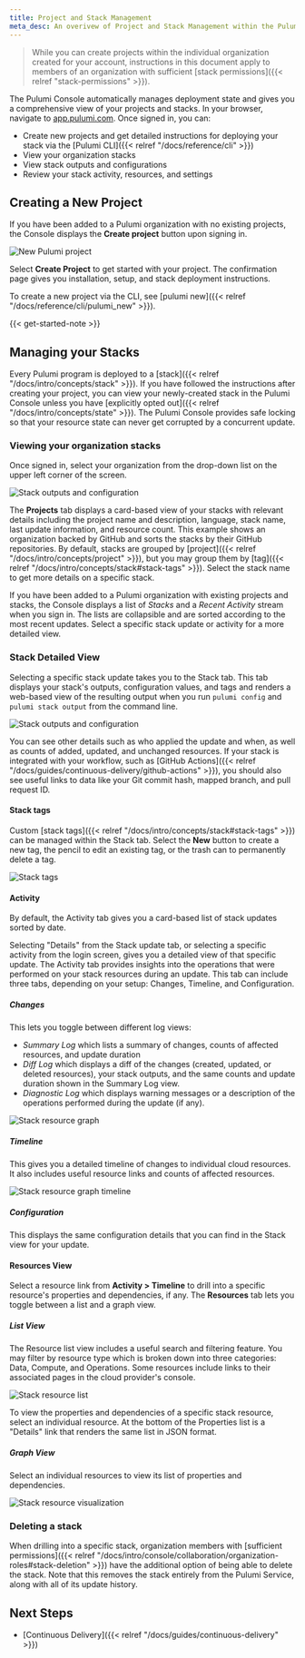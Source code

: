 ```yaml
---
title: Project and Stack Management
meta_desc: An overivew of Project and Stack Management within the Pulumi Cloud Service.
---
```


> While you can create projects within the individual organization created for your account, instructions in this document apply to members of an organization with sufficient [stack permissions]({{< relref "stack-permissions" >}}).

The Pulumi Console automatically manages deployment state and gives you a comprehensive view of your projects and stacks. In your browser, navigate to [app.pulumi.com](https://app.pulumi.com). Once signed in, you can:

* Create new projects and get detailed instructions for deploying your stack via the [Pulumi CLI]({{< relref "/docs/reference/cli" >}})
* View your organization stacks
* View stack outputs and configurations
* Review your stack activity, resources, and settings

## Creating a New Project

If you have been added to a Pulumi organization with no existing projects, the Console displays the **Create project** button upon signing in.

![New Pulumi project](/images/docs/reference/service/new-project.png)

Select **Create Project** to get started with your project. The confirmation page gives you installation, setup, and stack deployment instructions.

To create a new project via the CLI, see [pulumi new]({{< relref "/docs/reference/cli/pulumi_new" >}}).

{{< get-started-note >}}

## Managing your Stacks

Every Pulumi program is deployed to a [stack]({{< relref "/docs/intro/concepts/stack" >}}). If you have followed the instructions after creating your project, you can view your newly-created stack in the Pulumi Console unless you have [explicitly opted out]({{< relref "/docs/intro/concepts/state" >}}). The Pulumi Console provides safe locking so that your resource state can never get corrupted by a concurrent update.

### Viewing your organization stacks

Once signed in, select your organization from the drop-down list on the upper left corner of the screen.

![Stack outputs and configuration](/images/docs/reference/service/organization-stacks.png)

The **Projects** tab displays a card-based view of your stacks with relevant details including the project name and description, language, stack name, last update information, and resource count. This example shows an organization backed by GitHub and sorts the stacks by their GitHub repositories. By default, stacks are grouped by [project]({{< relref "/docs/intro/concepts/project" >}}), but you may group them by [tag]({{< relref "/docs/intro/concepts/stack#stack-tags" >}}). Select the stack name to get more details on a specific stack.

If you have been added to a Pulumi organization with existing projects and stacks, the Console displays a list of _Stacks_ and a _Recent Activity_ stream when you sign in. The lists are collapsible and are sorted according to the most recent updates. Select a specific stack update or activity for a more detailed view.

### Stack Detailed View

Selecting a specific stack update takes you to the Stack tab. This tab displays your stack's outputs, configuration values, and tags and renders a web-based view of the resulting output when you run `pulumi config` and `pulumi stack output` from the command line.

![Stack outputs and configuration](/images/docs/reference/service/stack-outputs-and-configuration.png)

You can see other details such as who applied the update and when, as well as counts of added, updated, and unchanged resources. If your stack is integrated with your workflow, such as [GitHub Actions]({{< relref "/docs/guides/continuous-delivery/github-actions" >}}), you should also see useful links to data like your Git commit hash, mapped branch, and pull request ID.

#### Stack tags

Custom [stack tags]({{< relref "/docs/intro/concepts/stack#stack-tags" >}}) can be managed within the Stack tab. Select the **New** button to create a new tag, the pencil to edit an existing tag, or the trash can to permanently delete a tag.

![Stack tags](/images/docs/reference/service/stack-tags.png)

#### Activity

By default, the Activity tab gives you a card-based list of stack updates sorted by date.

Selecting "Details" from the Stack update tab, or selecting a specific activity from the login screen, gives you a detailed view of that specific update. The Activity tab provides insights into the operations that were performed on your stack resources during an update. This tab can include three tabs, depending on your setup: Changes, Timeline, and Configuration.

##### Changes

This lets you toggle between different log views:

* _Summary Log_ which lists a summary of changes, counts of affected resources, and update duration
* _Diff Log_ which displays a diff of the changes (created, updated, or deleted resources), your stack outputs, and the same counts and update duration shown in the Summary Log view.
* _Diagnostic Log_ which displays warning messages or a description of the operations performed during the update (if any).

![Stack resource graph](/images/docs/reference/service/resource-changes.png)

##### Timeline

This gives you a detailed timeline of changes to individual cloud resources. It also includes useful resource links and counts of affected resources.

![Stack resource graph timeline](/images/docs/reference/service/timeline.png)

##### Configuration

This displays the same configuration details that you can find in the Stack view for your update.

#### Resources View

Select a resource link from **Activity > Timeline** to drill into a specific resource's properties and dependencies, if any. The **Resources** tab lets you toggle between a list and a graph view.

##### List View

The Resource list view includes a useful search and filtering feature. You may filter by resource type which is broken down into three categories: Data, Compute, and Operations. Some resources include links to their associated pages in the cloud provider's console.

![Stack resource list](/images/docs/reference/service/stack-resource-list.png)

To view the properties and dependencies of a specific stack resource, select an individual resource. At the bottom of the Properties list is a "Details" link that renders the same list in JSON format.

##### Graph View

Select an individual resources to view its list of properties and dependencies.

![Stack resource visualization](/images/docs/reference/service/stack-resource-visualization.png)

### Deleting a stack

When drilling into a specific stack, organization members with [sufficient permissions]({{< relref "/docs/intro/console/collaboration/organization-roles#stack-deletion" >}}) have the additional option of being able to delete the stack. Note that this removes the stack entirely from the Pulumi Service, along with all of its update history.

## Next Steps

* [Continuous Delivery]({{< relref "/docs/guides/continuous-delivery" >}})
